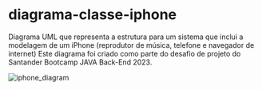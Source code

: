 # diagrama-classe-iphone
Diagrama UML que representa a estrutura  para um sistema que inclui a modelagem de um iPhone (reprodutor de música, telefone e navegador de internet)
Este diagrama foi criado como parte do desafio de projeto do Santander Bootcamp JAVA Back-End 2023.

![iphone_diagram](https://github.com/fabricioschuh/diagrama-classe-iphone/assets/28797550/03db9599-ae87-4cdb-a63d-a48558f9cce8)
